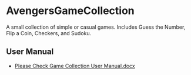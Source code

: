 # AvengersGameCollection

A small collection of simple or casual games. Includes Guess the Number, Flip a Coin, Checkers, and Sudoku.

## User Manual

- [Please Check Game Collection User Manual.docx](#installation)
